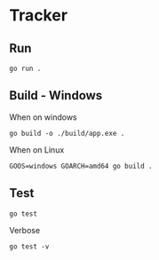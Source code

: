 # Tracker

## Run

```
go run .
```

## Build - Windows

When on windows

```
go build -o ./build/app.exe .
```

When on Linux

```
GOOS=windows GOARCH=amd64 go build .
```

## Test

```
go test
```

Verbose

```
go test -v
```

